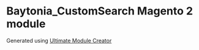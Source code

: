 # Baytonia_CustomSearch Magento 2 module

Generated using [Ultimate Module Creator](https://github.com/UltimateModuleCreator/umc)
